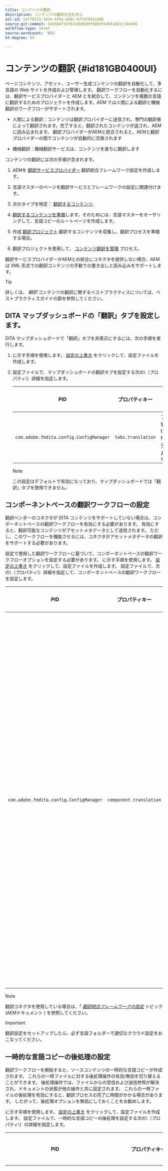 ```yaml
---
title: コンテンツの翻訳
description: コンテンツの翻訳方法を学ぶ
exl-id: 5af78233-343e-47ba-b60c-b7f4789e2406
source-git-commit: 5e0584f1bf0216b8b00f00b9fe46fa682c244e08
workflow-type: tm+mt
source-wordcount: '651'
ht-degree: 9%

---
```


# コンテンツの翻訳 {#id181GB0400UI}

ページコンテンツ、アセット、ユーザー生成コンテンツの翻訳を自動化して、多言語の Web サイトを作成および管理します。 翻訳ワークフローを自動化するには、翻訳サービスプロバイダーと AEM とを統合して、コンテンツを複数の言語に翻訳するためのプロジェクトを作成します。AEM では人間による翻訳と機械翻訳のワークフローがサポートされます。

- 人間による翻訳：コンテンツは翻訳プロバイダーに送信され、専門の翻訳者によって翻訳されます。完了すると、翻訳されたコンテンツが返され、AEMに読み込まれます。 翻訳プロバイダーがAEMと統合されると、AEMと翻訳プロバイダーの間でコンテンツが自動的に交換されます

- 機械翻訳：機械翻訳サービスは、コンテンツを直ちに翻訳します


コンテンツの翻訳には次の手順が含まれます。

1. AEMを [翻訳サービスプロバイダー](https://experienceleague.adobe.com/docs/experience-manager-cloud-service/sites/administering/reusing-content/translation/integration-framework.html?lang=en) 翻訳統合フレームワーク設定を作成します。

1. 言語マスターのページを翻訳サービスとフレームワークの設定に関連付けます。

1. 次のタイプを特定： [翻訳するコンテンツ](https://experienceleague.adobe.com/docs/experience-manager-cloud-service/sites/administering/reusing-content/translation/rules.html?lang=en).

1. [翻訳するコンテンツを準備](https://experienceleague.adobe.com/docs/experience-manager-cloud-service/sites/administering/reusing-content/translation/preparation.html?lang=en)します。そのためには、言語マスターをオーサリングして、言語コピーのルートページを作成します。

1. 作成 [翻訳プロジェクト](https://experienceleague.adobe.com/docs/experience-manager-cloud-service/sites/administering/reusing-content/translation/managing-projects.html?lang=en) 翻訳するコンテンツを収集し、翻訳プロセスを準備する場合。

1. 翻訳プロジェクトを使用して、 [コンテンツ翻訳を管理](https://experienceleague.adobe.com/docs/experience-manager-cloud-service/sites/administering/reusing-content/translation/managing-projects.html?lang=en) プロセス。


翻訳サービスプロバイダーがAEMとの統合にコネクタを提供しない場合、AEMは XML 形式での翻訳コンテンツの手動での書き出しと読み込みをサポートします。

>[!TIP]
>
> 詳しくは、 *翻訳* コンテンツの翻訳に関するベストプラクティスについては、ベストプラクティスガイドの節を参照してください。

## DITA マップダッシュボードの「翻訳」タブを設定します。

DITA マップダッシュボードで「翻訳」タブを非表示にするには、次の手順を実行します。

1. に示す手順を使用します。 [設定の上書き](download-install-additional-config-override.md#) をクリックして、設定ファイルを作成します。
1. 設定ファイルで、マップダッシュボードの翻訳タブを設定する次の\（プロパティ\）詳細を指定します。

   | PID | プロパティキー | プロパティの値 |
   |---|------------|--------------|
   | `com.adobe.fmdita.config.ConfigManager` | `tabs.translation` | ブール値\( true/ false\)。<br> **デフォルト値**: `true` |

   >[!NOTE]
   >
   > この設定はデフォルトで有効になっており、マップダッシュボードでは「翻訳」タブを使用できません。


## コンポーネントベースの翻訳ワークフローの設定

翻訳ベンダーのコネクタが DITA コンテンツをサポートしていない場合は、コンポーネントベースの翻訳ワークフローを有効にする必要があります。 有効にすると、翻訳可能なコンテンツがアセットメタデータとして送信されます。 ただし、このワークフローを機能させるには、コネクタがアセットメタデータの翻訳をサポートする必要があります。

設定で使用した翻訳ワークフローに基づいて、コンポーネントベースの翻訳ワークフローオプションを設定する必要があります。 に示す手順を使用します。 [設定の上書き](download-install-additional-config-override.md#) をクリックして、設定ファイルを作成します。 設定ファイルで、次の\（プロパティ\）詳細を指定して、コンポーネントベースの翻訳ワークフローを設定します。

| PID | プロパティキー | プロパティの値 |
|---|------------|--------------|
| `com.adobe.fmdita.config.ConfigManager` | `component.translation` | ブール値： <br>  — 人間による翻訳を使用している場合、 *無効にする* \( `false`\) **コンポーネントベースの翻訳ワークフロー** オプション。 <br>  — 機械翻訳を使用している場合は、 *\( `true`\)* の **コンポーネントベースの翻訳ワークフロー** オプション。 |

>[!NOTE]
>
> 翻訳コネクタを使用している場合は、「 *[翻訳統合フレームワークの設定](https://experienceleague.adobe.com/docs/experience-manager-cloud-service/sites/administering/reusing-content/translation/integration-framework.html?lang=en)* トピック (AEMドキュメント ) を参照してください。

>[!IMPORTANT]
>
> 翻訳設定をセットアップしたら、必ず言語フォルダーで適切なクラウド設定をおこなってください。

## 一時的な言語コピーの後処理の設定

翻訳ワークフローを開始すると、ソースコンテンツの一時的な言語コピーが作成されます。 これらの一時ファイルに対する後処理操作の有効/無効を切り替えることができます。 後処理操作では、ファイルからの受信および送信参照が解決され、ドキュメントの状態が他の操作と共に設定されます。 これらの一時ファイルの後処理を有効にすると、翻訳プロセスの完了に時間がかかる場合があります。 したがって、後処理オプションを無効にしておくことをお勧めします。

に示す手順を使用します。 [設定の上書き](download-install-additional-config-override.md#) をクリックして、設定ファイルを作成します。 設定ファイルで、一時的な言語コピーの後処理を設定する次の\（プロパティ\）の詳細を指定します。

| PID | プロパティキー | プロパティの値 |
|---|------------|--------------|
| `com.adobe.fmdita.config.ConfigManager` | `postprocess.temporary.langcopies` | ブール値： <br>  — 一時ファイルに対して後処理操作を実行しない場合は、 *無効にする* \( false\) **後処理の言語コピー** オプション。<br>  — 一時ファイルに対して後処理操作を実行する場合は、 *有効にする* \(true\) **後処理の言語コピー** オプション。<br> **デフォルト値**: false |
